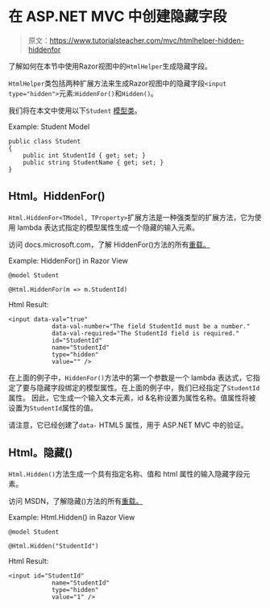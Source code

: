 # 在 ASP.NET MVC 中创建隐藏字段

> 原文：<https://www.tutorialsteacher.com/mvc/htmlhelper-hidden-hiddenfor>

了解如何在本节中使用Razor视图中的`HtmlHelper`生成隐藏字段。

`HtmlHelper`类包括两种扩展方法来生成Razor视图中的隐藏字段`<input type="hidden">`元素:`HiddenFor()`和`Hidden()`。

我们将在本文中使用以下`Student` [模型类](/mvc/mvc-model)。

Example: Student Model 

```
public class Student
{
    public int StudentId { get; set; }
    public string StudentName { get; set; }
} 
```

## Html。HiddenFor()

`Html.HiddenFor<TModel, TProperty>`扩展方法是一种强类型的扩展方法，它为使用 lambda 表达式指定的模型属性生成一个隐藏的输入元素。

访问 docs.microsoft.com，了解 HiddenFor()方法的所有[重载。](https://docs.microsoft.com/en-us/dotnet/api/system.web.mvc.html.inputextensions.hiddenfor?view=aspnet-mvc-5.2)

Example: HiddenFor() in Razor View 

```
@model Student

@Html.HiddenFor(m => m.StudentId) 
```

Html Result:

```
<input data-val="true" 
            data-val-number="The field StudentId must be a number." 
            data-val-required="The StudentId field is required." 
            id="StudentId" 
            name="StudentId" 
            type="hidden" 
            value="" />
```

在上面的例子中，`HiddenFor()`方法中的第一个参数是一个 lambda 表达式，它指定了要与隐藏字段绑定的模型属性。在上面的例子中，我们已经指定了`StudentId`属性。 因此，它生成一个输入文本元素，id &名称设置为属性名称。值属性将被设置为`StudentId`属性的值。

请注意，它已经创建了`data-` HTML5 属性，用于 ASP.NET MVC 中的验证。

## Html。隐藏()

`Html.Hidden()`方法生成一个具有指定名称、值和 html 属性的输入隐藏字段元素。

访问 MSDN，了解隐藏()方法的所有[重载。](https://docs.microsoft.com/en-us/dotnet/api/system.web.mvc.html.inputextensions.hidden?view=aspnet-mvc-5.2)

Example: Html.Hidden() in Razor View 

```
@model Student

@Html.Hidden("StudentId") 
```

Html Result:

```
<input id="StudentId" 
            name="StudentId" 
            type="hidden" 
            value="1" />
```

